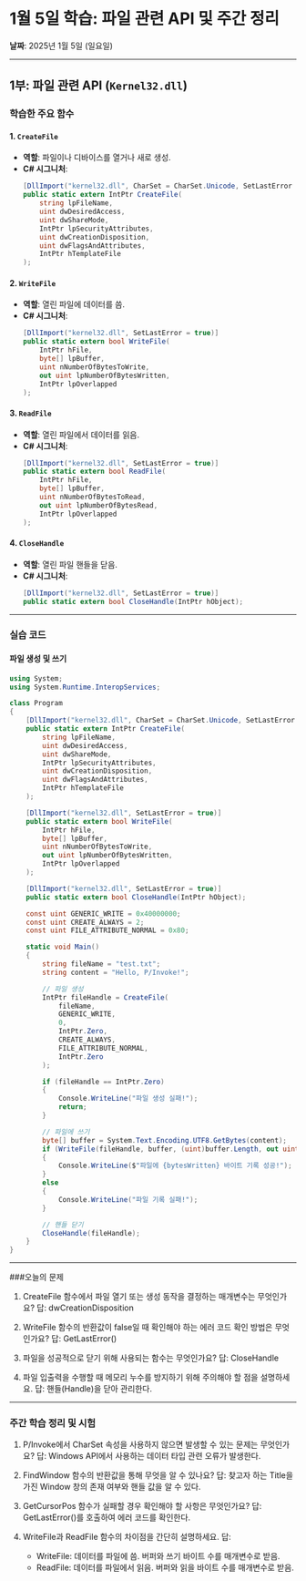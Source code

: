 # 1월 5일 학습: 파일 관련 API 및 주간 정리
**날짜**: 2025년 1월 5일 (일요일)

---

## **1부: 파일 관련 API (`Kernel32.dll`)**

### **학습한 주요 함수**

#### **1. `CreateFile`**
- **역할**: 파일이나 디바이스를 열거나 새로 생성.
- **C# 시그니처**:
    ```csharp
    [DllImport("kernel32.dll", CharSet = CharSet.Unicode, SetLastError = true)]
    public static extern IntPtr CreateFile(
        string lpFileName,
        uint dwDesiredAccess,
        uint dwShareMode,
        IntPtr lpSecurityAttributes,
        uint dwCreationDisposition,
        uint dwFlagsAndAttributes,
        IntPtr hTemplateFile
    );
    ```

#### **2. `WriteFile`**
- **역할**: 열린 파일에 데이터를 씀.
- **C# 시그니처**:
    ```csharp
    [DllImport("kernel32.dll", SetLastError = true)]
    public static extern bool WriteFile(
        IntPtr hFile,
        byte[] lpBuffer,
        uint nNumberOfBytesToWrite,
        out uint lpNumberOfBytesWritten,
        IntPtr lpOverlapped
    );
    ```

#### **3. `ReadFile`**
- **역할**: 열린 파일에서 데이터를 읽음.
- **C# 시그니처**:
    ```csharp
    [DllImport("kernel32.dll", SetLastError = true)]
    public static extern bool ReadFile(
        IntPtr hFile,
        byte[] lpBuffer,
        uint nNumberOfBytesToRead,
        out uint lpNumberOfBytesRead,
        IntPtr lpOverlapped
    );
    ```

#### **4. `CloseHandle`**
- **역할**: 열린 파일 핸들을 닫음.
- **C# 시그니처**:
    ```csharp
    [DllImport("kernel32.dll", SetLastError = true)]
    public static extern bool CloseHandle(IntPtr hObject);
    ```

---

### **실습 코드**

#### **파일 생성 및 쓰기**
```csharp
using System;
using System.Runtime.InteropServices;

class Program
{
    [DllImport("kernel32.dll", CharSet = CharSet.Unicode, SetLastError = true)]
    public static extern IntPtr CreateFile(
        string lpFileName,
        uint dwDesiredAccess,
        uint dwShareMode,
        IntPtr lpSecurityAttributes,
        uint dwCreationDisposition,
        uint dwFlagsAndAttributes,
        IntPtr hTemplateFile
    );

    [DllImport("kernel32.dll", SetLastError = true)]
    public static extern bool WriteFile(
        IntPtr hFile,
        byte[] lpBuffer,
        uint nNumberOfBytesToWrite,
        out uint lpNumberOfBytesWritten,
        IntPtr lpOverlapped
    );

    [DllImport("kernel32.dll", SetLastError = true)]
    public static extern bool CloseHandle(IntPtr hObject);

    const uint GENERIC_WRITE = 0x40000000;
    const uint CREATE_ALWAYS = 2;
    const uint FILE_ATTRIBUTE_NORMAL = 0x80;

    static void Main()
    {
        string fileName = "test.txt";
        string content = "Hello, P/Invoke!";

        // 파일 생성
        IntPtr fileHandle = CreateFile(
            fileName,
            GENERIC_WRITE,
            0,
            IntPtr.Zero,
            CREATE_ALWAYS,
            FILE_ATTRIBUTE_NORMAL,
            IntPtr.Zero
        );

        if (fileHandle == IntPtr.Zero)
        {
            Console.WriteLine("파일 생성 실패!");
            return;
        }

        // 파일에 쓰기
        byte[] buffer = System.Text.Encoding.UTF8.GetBytes(content);
        if (WriteFile(fileHandle, buffer, (uint)buffer.Length, out uint bytesWritten, IntPtr.Zero))
        {
            Console.WriteLine($"파일에 {bytesWritten} 바이트 기록 성공!");
        }
        else
        {
            Console.WriteLine("파일 기록 실패!");
        }

        // 핸들 닫기
        CloseHandle(fileHandle);
    }
}
```

---

###오늘의 문제
1. CreateFile 함수에서 파일 열기 또는 생성 동작을 결정하는 매개변수는 무엇인가요?
답: dwCreationDisposition

2. WriteFile 함수의 반환값이 false일 때 확인해야 하는 에러 코드 확인 방법은 무엇인가요?
답: GetLastError()

3. 파일을 성공적으로 닫기 위해 사용되는 함수는 무엇인가요?
답: CloseHandle

4. 파일 입출력을 수행할 때 메모리 누수를 방지하기 위해 주의해야 할 점을 설명하세요.
답: 핸들(Handle)을 닫아 관리한다.

---

### 주간 학습 정리 및 시험
1. P/Invoke에서 CharSet 속성을 사용하지 않으면 발생할 수 있는 문제는 무엇인가요?
답: Windows API에서 사용하는 데이터 타입 관련 오류가 발생한다.

2. FindWindow 함수의 반환값을 통해 무엇을 알 수 있나요?
답: 찾고자 하는 Title을 가진 Window 창의 존재 여부와 핸들 값을 알 수 있다.

3. GetCursorPos 함수가 실패할 경우 확인해야 할 사항은 무엇인가요?
답: GetLastError()를 호출하여 에러 코드를 확인한다.

4. WriteFile과 ReadFile 함수의 차이점을 간단히 설명하세요.
답:
    - WriteFile: 데이터를 파일에 씀. 버퍼와 쓰기 바이트 수를 매개변수로 받음.
    - ReadFile: 데이터를 파일에서 읽음. 버퍼와 읽을 바이트 수를 매개변수로 받음.
